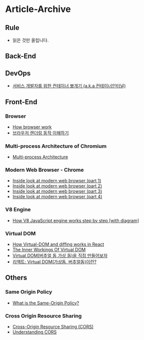 # Article-Archive

## Rule
* 읽은 것만 올립니다.

## Back-End

## DevOps
* [서비스 개발자를 위한 컨테이너 뽀개기 (a.k.a 컨테이너인터널)](https://tech.kakaoenterprise.com/150)

## Front-End

### Browser
* [How browser work](https://web.dev/howbrowserswork/)
* [브라우저 렌더링 동작 이해하기](https://medium.com/@jihyerish/%EB%B8%8C%EB%9D%BC%EC%9A%B0%EC%A0%80-%EB%A0%8C%EB%8D%94%EB%A7%81-%EB%8F%99%EC%9E%91-%EC%9D%B4%ED%95%B4%ED%95%98%EA%B8%B0-4245c2f0a606)

### Multi-process Architecture of Chromium
* [Multi-process Architecture](https://www.chromium.org/developers/design-documents/multi-process-architecture/)

### Modern Web Browser - Chrome
* [Inside look at modern web browser (part 1)](https://developer.chrome.com/blog/inside-browser-part1/)
* [Inside look at modern web browser (part 2)](https://developer.chrome.com/blog/inside-browser-part2/)
* [Inside look at modern web browser (part 3)](https://developer.chrome.com/blog/inside-browser-part3/)
* [Inside look at modern web browser (part 4)](https://developer.chrome.com/blog/inside-browser-part4/)

### V8 Engine
* [How V8 JavaScript engine works step by step [with diagram]](https://cabulous.medium.com/how-v8-javascript-engine-works-5393832d80a7)

### Virtual DOM
* [How Virtual-DOM and diffing works in React](https://medium.com/@gethylgeorge/how-virtual-dom-and-diffing-works-in-react-6fc805f9f84e)
* [The Inner Workings Of Virtual DOM](https://rajaraodv.medium.com/the-inner-workings-of-virtual-dom-666ee7ad47cf)
* [Virtual DOM(버추얼 돔,가상 돔)을 직접 만들어보자](https://medium.com/@enro2414-40667/virtual-dom-%EB%B2%84%EC%B6%94%EC%96%BC-%EB%8F%94-%EA%B0%80%EC%83%81-%EB%8F%94-%EC%9D%84-%EC%A7%81%EC%A0%91-%EB%A7%8C%EB%93%A4%EC%96%B4%EB%B3%B4%EC%9E%90-1c44606ea9b1)
* [리액트: Virtual DOM(가상돔, 버추얼돔)이란?](https://dj-min43.medium.com/%EB%A6%AC%EC%95%A1%ED%8A%B8-virtual-dom-%EA%B0%80%EC%83%81%EB%8F%94-%EB%B2%84%EC%B6%94%EC%96%BC%EB%8F%94-%EC%9D%B4%EB%9E%80-359c28112048)

## Others

### Same Origin Policy
* [What is the Same-Origin Policy?](https://medium.com/shiftleft-blog/what-is-the-same-origin-policy-f5e365adad7e)

### Cross Origin Resource Sharing
* [Cross-Origin Resource Sharing (CORS)](https://developer.mozilla.org/en-US/docs/Web/HTTP/CORS)
* [Understanding CORS](https://medium.com/@baphemot/understanding-cors-18ad6b478e2b)

